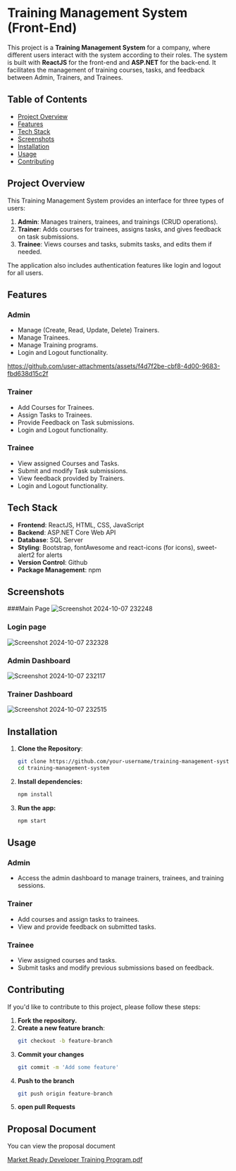 # Training Management System (Front-End)

This project is a **Training Management System** for a company, where different users interact with the system according to their roles. The system is built with **ReactJS** for the front-end and **ASP.NET** for the back-end. It facilitates the management of training courses, tasks, and feedback between Admin, Trainers, and Trainees.

## Table of Contents
- [Project Overview](#project-overview)
- [Features](#features)
- [Tech Stack](#tech-stack)
- [Screenshots](#screenshots)
- [Installation](#installation)
- [Usage](#usage)
- [Contributing](#contributing)

## Project Overview

This Training Management System provides an interface for three types of users:

1. **Admin**: Manages trainers, trainees, and trainings (CRUD operations).
2. **Trainer**: Adds courses for trainees, assigns tasks, and gives feedback on task submissions.
3. **Trainee**: Views courses and tasks, submits tasks, and edits them if needed.

The application also includes authentication features like login and logout for all users.

## Features

### Admin
- Manage (Create, Read, Update, Delete) Trainers.
- Manage Trainees.
- Manage Training programs.
- Login and Logout functionality.


https://github.com/user-attachments/assets/f4d7f2be-cbf8-4d00-9683-fbd638d15c2f


### Trainer
- Add Courses for Trainees.
- Assign Tasks to Trainees.
- Provide Feedback on Task submissions.
- Login and Logout functionality.

### Trainee
- View assigned Courses and Tasks.
- Submit and modify Task submissions.
- View feedback provided by Trainers.
- Login and Logout functionality.

## Tech Stack

- **Frontend**: ReactJS, HTML, CSS, JavaScript
- **Backend**: ASP.NET Core Web API
- **Database**: SQL Server
- **Styling**: Bootstrap, fontAwesome and react-icons (for icons), sweet-alert2 for alerts
- **Version Control**: Github
- **Package Management**: npm

## Screenshots
###Main Page
![Screenshot 2024-10-07 232248](https://github.com/user-attachments/assets/6e9414b0-06cb-4eae-9caf-053956959ed0)

### Login page
![Screenshot 2024-10-07 232328](https://github.com/user-attachments/assets/debc5c0a-b89b-42f9-b58c-226f25f3ac08)

### Admin Dashboard
![Screenshot 2024-10-07 232117](https://github.com/user-attachments/assets/dc5443a9-fabd-4e9b-b145-b77457874d4b)

### Trainer Dashboard
![Screenshot 2024-10-07 232515](https://github.com/user-attachments/assets/2fca21e3-9643-4e70-9023-c9a7cd861df6)

## Installation

1. **Clone the Repository**:
   ```bash
   git clone https://github.com/your-username/training-management-system.git
   cd training-management-system
   
2. **Install dependencies:**
   ```bash
   npm install
   
3. **Run the app:**
   ```bash
   npm start

## Usage

### Admin
- Access the admin dashboard to manage trainers, trainees, and training sessions.

### Trainer
- Add courses and assign tasks to trainees.
- View and provide feedback on submitted tasks.

### Trainee
- View assigned courses and tasks.
- Submit tasks and modify previous submissions based on feedback.

## Contributing

If you'd like to contribute to this project, please follow these steps:

1. **Fork the repository.**
2. **Create a new feature branch**:
   ```bash
   git checkout -b feature-branch
3. **Commit your changes**
   ```bash
   git commit -m 'Add some feature'
4. **Push to the branch**
   ```bash
   git push origin feature-branch
5. **open pull Requests**

## Proposal Document
You can view the proposal document 

[Market Ready Developer Training Program.pdf](https://github.com/user-attachments/files/17284392/Market.Ready.Developer.Training.Program.pdf)
